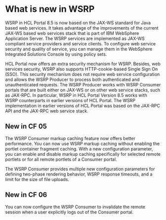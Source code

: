 # What is new in WSRP

WSRP in HCL Portal 8.5 is now based on the JAX-WS standard for Java based web services. It takes advantage of the improvements of the current JAX-WS based web services stack that is part of IBM WebSphere Application Server. The WSRP services are implemented as JAX-WS compliant service providers and service clients. To configure web service security and quality of service, you can manage them in the WebSphere Integrated Solutions Console by using policy sets.

HCL Portal now offers an extra security mechanism for WSRP. Besides, web services security, WSRP also supports HTTP-cookie-based Single Sign On (SSO). This security mechanism does not require web service configuration and allows the WSRP Producer to process both authenticated and unauthenticated requests. The WSRP Producer works with WSRP Consumer portals that are built either on JAX-WS or on other web service stacks, such as JAX-RPC. In particular, WSRP in HCL Portal Version 8.5 works with WSRP counterparts in earlier versions of HCL Portal. The WSRP implementation in earlier versions of HCL Portal was based on the JAX-RPC API and the JAX-RPC web service stack.

## New in CF 05

The WSRP Consumer markup caching feature now offers better performance. You can now use WSRP markup caching without enabling the portlet container fragment caching. With a new configuration parameter, you can enable and disable markup caching specifically for selected remote portlets or for all remote portlets of a Consumer portal.

The WSRP Consumer provides multiple new configuration parameters for defining two-phase rendering behavior, WSRP response timeouts, and a limit for the size of file uploads.

## New in CF 06

You can now configure the WSRP Consumer to invalidate the remote session when a user explicitly logs out of the Consumer portal.


